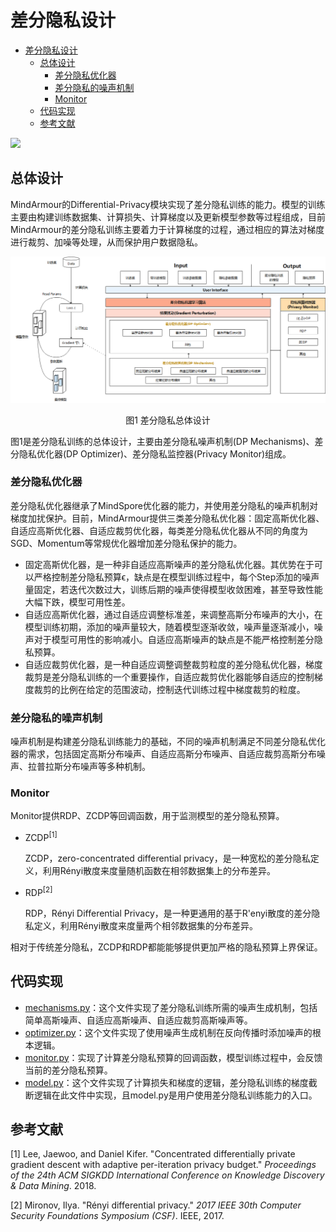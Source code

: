 # 差分隐私设计

<!-- TOC -->

- [差分隐私设计](#差分隐私设计)
    - [总体设计](#总体设计)
        - [差分隐私优化器](#差分隐私优化器)
        - [差分隐私的噪声机制](#差分隐私的噪声机制)
        - [Monitor](#monitor)
    - [代码实现](#代码实现)
    - [参考文献](#参考文献)

<!-- /TOC -->

<a href="https://gitee.com/mindspore/docs/blob/r1.5/docs/mindarmour/docs/source_zh_cn/differential_privacy_design.md" target="_blank"><img src="https://gitee.com/mindspore/docs/raw/r1.5/resource/_static/logo_source.png"></a>

## 总体设计

MindArmour的Differential-Privacy模块实现了差分隐私训练的能力。模型的训练主要由构建训练数据集、计算损失、计算梯度以及更新模型参数等过程组成，目前MindArmour的差分隐私训练主要着力于计算梯度的过程，通过相应的算法对梯度进行裁剪、加噪等处理，从而保护用户数据隐私。

![dp_arch](./images/dp_arch.png)

<center>图1  差分隐私总体设计</center>

图1是差分隐私训练的总体设计，主要由差分隐私噪声机制(DP Mechanisms)、差分隐私优化器(DP Optimizer)、差分隐私监控器(Privacy Monitor)组成。

### 差分隐私优化器

差分隐私优化器继承了MindSpore优化器的能力，并使用差分隐私的噪声机制对梯度加扰保护。目前，MindArmour提供三类差分隐私优化器：固定高斯优化器、自适应高斯优化器、自适应裁剪优化器，每类差分隐私优化器从不同的角度为SGD、Momentum等常规优化器增加差分隐私保护的能力。

- 固定高斯优化器，是一种非自适应高斯噪声的差分隐私优化器。其优势在于可以严格控制差分隐私预算ϵ，缺点是在模型训练过程中，每个Step添加的噪声量固定，若迭代次数过大，训练后期的噪声使得模型收敛困难，甚至导致性能大幅下跌，模型可用性差。
- 自适应高斯优化器，通过自适应调整标准差，来调整高斯分布噪声的大小，在模型训练初期，添加的噪声量较大，随着模型逐渐收敛，噪声量逐渐减小，噪声对于模型可用性的影响减小。自适应高斯噪声的缺点是不能严格控制差分隐私预算。
- 自适应裁剪优化器，是一种自适应调整调整裁剪粒度的差分隐私优化器，梯度裁剪是差分隐私训练的一个重要操作，自适应裁剪优化器能够自适应的控制梯度裁剪的比例在给定的范围波动，控制迭代训练过程中梯度裁剪的粒度。

### 差分隐私的噪声机制

噪声机制是构建差分隐私训练能力的基础，不同的噪声机制满足不同差分隐私优化器的需求，包括固定高斯分布噪声、自适应高斯分布噪声、自适应裁剪高斯分布噪声、拉普拉斯分布噪声等多种机制。

### Monitor

Monitor提供RDP、ZCDP等回调函数，用于监测模型的差分隐私预算。

- ZCDP<sup>[1]</sup>

    ZCDP，zero-concentrated differential privacy，是一种宽松的差分隐私定义，利用Rényi散度来度量随机函数在相邻数据集上的分布差异。

- RDP<sup>[2]</sup>

    RDP，Rényi Differential Privacy，是一种更通用的基于R'enyi散度的差分隐私定义，利用Rényi散度来度量两个相邻数据集的分布差异。

相对于传统差分隐私，ZCDP和RDP都能能够提供更加严格的隐私预算上界保证。

## 代码实现

- [mechanisms.py](https://gitee.com/mindspore/mindarmour/blob/r1.5/mindarmour/privacy/diff_privacy/mechanisms/mechanisms.py)：这个文件实现了差分隐私训练所需的噪声生成机制，包括简单高斯噪声、自适应高斯噪声、自适应裁剪高斯噪声等。
- [optimizer.py](https://gitee.com/mindspore/mindarmour/blob/r1.5/mindarmour/privacy/diff_privacy/optimizer/optimizer.py)：这个文件实现了使用噪声生成机制在反向传播时添加噪声的根本逻辑。
- [monitor.py](https://gitee.com/mindspore/mindarmour/blob/r1.5/mindarmour/privacy/diff_privacy/monitor/monitor.py)：实现了计算差分隐私预算的回调函数，模型训练过程中，会反馈当前的差分隐私预算。
- [model.py](https://gitee.com/mindspore/mindarmour/blob/r1.5/mindarmour/privacy/diff_privacy/train/model.py)：这个文件实现了计算损失和梯度的逻辑，差分隐私训练的梯度截断逻辑在此文件中实现，且model.py是用户使用差分隐私训练能力的入口。

## 参考文献

[1] Lee, Jaewoo, and Daniel Kifer. "Concentrated differentially private gradient descent with adaptive per-iteration privacy budget." *Proceedings of the 24th ACM SIGKDD International Conference on Knowledge Discovery & Data Mining*. 2018.

[2] Mironov, Ilya. "Rényi differential privacy." *2017 IEEE 30th Computer Security Foundations Symposium (CSF)*. IEEE, 2017.
